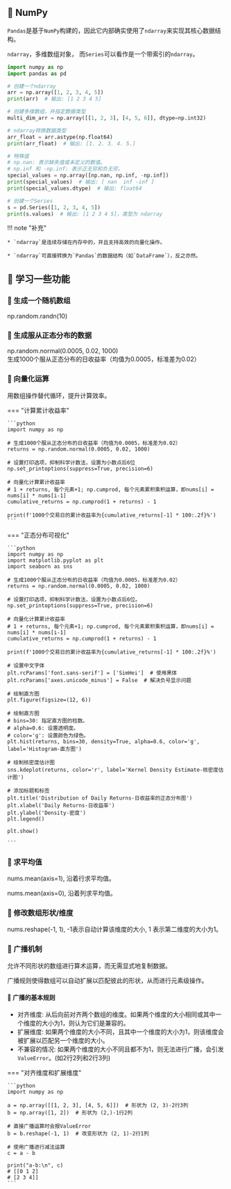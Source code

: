 ## 📌 NumPy

`Pandas`是基于`NumPy`构建的，因此它内部确实使用了`ndarray`来实现其核心数据结构。

`ndarray`，多维数组对象， 而`Series`可以看作是一个带索引的`ndarray`。

```python
import numpy as np
import pandas as pd

# 创建一个ndarray
arr = np.array([1, 2, 3, 4, 5])
print(arr)  # 输出: [1 2 3 4 5]

# 创建多维数组，并指定数据类型
multi_dim_arr = np.array([[1, 2, 3], [4, 5, 6]], dtype=np.int32)

# ndarray转换数据类型
arr_float = arr.astype(np.float64)
print(arr_float)  # 输出: [1. 2. 3. 4. 5.]

# 特殊值
# np.nan: 表示缺失值或未定义的数值。
# np.inf 和 -np.inf: 表示正无穷和负无穷。
special_values = np.array([np.nan, np.inf, -np.inf])
print(special_values)  # 输出: [ nan  inf -inf ]
print(special_values.dtype)  # 输出: float64

# 创建一个Series
s = pd.Series([1, 2, 3, 4, 5])
print(s.values)  # 输出: [1 2 3 4 5]，类型为 ndarray

```

!!! note "补充"

    * `ndarray`是连续存储在内存中的，并且支持高效的向量化操作。

    * `ndarray`可直接转换为`Pandas`的数据结构（如`DataFrame`），反之亦然。

## 📌 学习一些功能

### 🚁 生成一个随机数组

np.random.randn(10)

### 🚁 生成服从正态分布的数据

np.random.normal(0.0005, 0.02, 1000)  
生成1000个服从正态分布的日收益率（均值为0.0005，标准差为0.02）

### 🚁 向量化运算

用数组操作替代循环，提升计算效率。

=== "计算累计收益率"

    ```python
    import numpy as np
    
    # 生成1000个服从正态分布的日收益率（均值为0.0005，标准差为0.02）
    returns = np.random.normal(0.0005, 0.02, 1000)
    
    # 设置打印选项，抑制科学计数法，设置为小数点后6位
    np.set_printoptions(suppress=True, precision=6)
    
    # 向量化计算累计收益率
    # 1 + returns, 每个元素+1; np.cumprod, 每个元素累积乘积运算，即nums[i] = nums[i] * nums[i-1]
    cumulative_returns = np.cumprod(1 + returns) - 1
    
    print(f'1000个交易日的累计收益率为{cumulative_returns[-1] * 100:.2f}%')
    ```

=== "正态分布可视化"

    ```python
    import numpy as np
    import matplotlib.pyplot as plt
    import seaborn as sns
    
    # 生成1000个服从正态分布的日收益率（均值为0.0005，标准差为0.02）
    returns = np.random.normal(0.0005, 0.02, 1000)
    
    # 设置打印选项，抑制科学计数法，设置为小数点后6位。
    np.set_printoptions(suppress=True, precision=6)
    
    # 向量化计算累计收益率
    # 1 + returns, 每个元素+1; np.cumprod, 每个元素累积乘积运算，即nums[i] = nums[i] * nums[i-1]
    cumulative_returns = np.cumprod(1 + returns) - 1
    
    print(f'1000个交易日的累计收益率为{cumulative_returns[-1] * 100:.2f}%')
    
    # 设置中文字体
    plt.rcParams['font.sans-serif'] = ['SimHei']  # 使用黑体
    plt.rcParams['axes.unicode_minus'] = False  # 解决负号显示问题
    
    # 绘制直方图
    plt.figure(figsize=(12, 6))
    
    # 绘制直方图
    # bins=30: 指定直方图的柱数。
    # alpha=0.6: 设置透明度。
    # color='g': 设置颜色为绿色。
    plt.hist(returns, bins=30, density=True, alpha=0.6, color='g', label='Histogram-直方图')
    
    # 绘制核密度估计图
    sns.kdeplot(returns, color='r', label='Kernel Density Estimate-核密度估计图')
    
    # 添加标题和标签
    plt.title('Distribution of Daily Returns-日收益率的正态分布图')
    plt.xlabel('Daily Returns-日收益率')
    plt.ylabel('Density-密度')
    plt.legend()
    
    plt.show()
    
    ```

### 🚁 求平均值

nums.mean(axis=1), 沿着行求平均值。

nums.mean(axis=0), 沿着列求平均值。

### 🚁 修改数组形状/维度

nums.reshape(-1, 1), -1表示自动计算该维度的大小, 1 表示第二维度的大小为1。

### 🚁 广播机制

允许不同形状的数组进行算术运算，而无需显式地复制数据。

广播规则使得数组可以自动扩展以匹配彼此的形状，从而进行元素级操作。

#### 🔧 广播的基本规则

* 对齐维度: 从后向前对齐两个数组的维度。如果两个维度的大小相同或其中一个维度的大小为1，则认为它们是兼容的。
* 扩展维度: 如果两个维度的大小不同，且其中一个维度的大小为1，则该维度会被扩展以匹配另一个维度的大小。
* 不兼容的情况: 如果两个维度的大小不同且都不为1，则无法进行广播，会引发`ValueError`。(如2行2列和2行3列)

=== "对齐维度和扩展维度"

    ```python
    import numpy as np
    
    a = np.array([[1, 2, 3], [4, 5, 6]])  # 形状为 (2, 3)-2行3列
    b = np.array([1, 2])  # 形状为 (2,)-1行2列
    
    # 直接广播运算时会报ValueError
    b = b.reshape(-1, 1)  # 改变形状为 (2, 1)-2行1列
    
    # 使用广播进行减法运算
    c = a - b
    
    print("a-b:\n", c)
    # [[0 1 2]
    # [2 3 4]]
    ```
